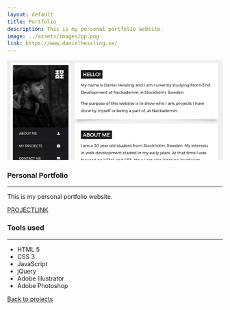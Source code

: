 ```yaml
---
layout: default
title: Portfolio
description: This is my personal portfolio website.
image: ../assets/images/pp.png
link: https://www.danielhessling.se/
---
```


<section>
<img src="/assets/images/pp.png" class="project-big-pic">
</section>
<section class="project-half">
<section class="project">
  <h1 class="project-big-h1">Personal Portfolio</h1>
  <hr class="green-hr">
<p>This is my personal portfolio website.</p>
 <div class="project-info-trunc">
  <div class="mob-desc"></div>
  <div class="mob-link"><a href="https://www.danielhessling.se/" class="big-project-link project-link" target="_blank">PROJECTLINK</a></div>
  </div>
</section>
<section class="project">
<h1 class="project-big-h1">Tools used</h1>
<hr class="green-hr">
<ul>
<li>HTML 5</li>
<li>CSS 3</li>
<li>JavaScript</li>
<li>jQuery</li>
<li>Adobe Illustrator</li>
<li>Adobe Photoshop</li>
</ul>
</section>
</section>
<div class="center">
<div class="spacer"></div>
<a href="/work" class="back-to"><i class="fas fa-angle-left"></i><i class="fas fa-angle-left"></i> Back to projects</a>
</div>

